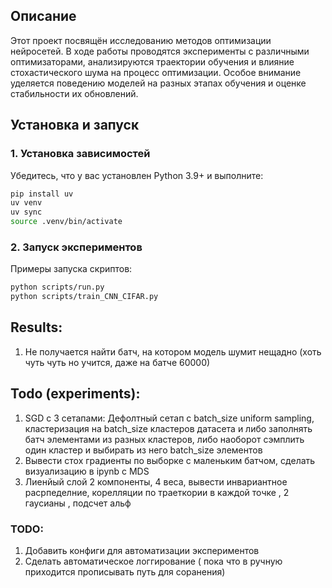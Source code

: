 ## Описание
Этот проект посвящён исследованию методов оптимизации нейросетей. В ходе работы проводятся эксперименты с различными оптимизаторами, анализируются траектории обучения и влияние стохастического шума на процесс оптимизации. Особое внимание уделяется поведению моделей на разных этапах обучения и оценке стабильности их обновлений.

## Установка и запуск
### 1. Установка зависимостей
Убедитесь, что у вас установлен Python 3.9+ и выполните:
```bash
pip install uv
uv venv
uv sync
source .venv/bin/activate
```

### 2. Запуск экспериментов
Примеры запуска скриптов:
```bash
python scripts/run.py
python scripts/train_CNN_CIFAR.py
```

## Results:
1) Не получается найти батч, на котором модель шумит нещадно (хоть чуть чуть но учится, даже на батче 60000) 

## Todo (experiments):
1) SGD с 3 сетапами: Дефолтный сетап с batch_size uniform sampling, кластеризация на batch_size кластеров датасета и либо заполнять батч элементами из разных кластеров, либо наоборот сэмплить один кластер и выбирать из него batch_size элементов
2) Вывести стох градиенты по выборке с маленьким батчом, сделать визуализацию в ipynb с MDS 
3) Лиенйый слой 2 компоненты, 4 веса, вывести инвариантное расрпеделние, корелляции по траеткории в каждой точке , 2 гаусианы , подсчет альф 

### TODO:
1) Добавить конфиги для автоматизации экспериментов
2) Сделать автоматическое логгирование ( пока что в ручную приходится прописывать путь для соранения)

